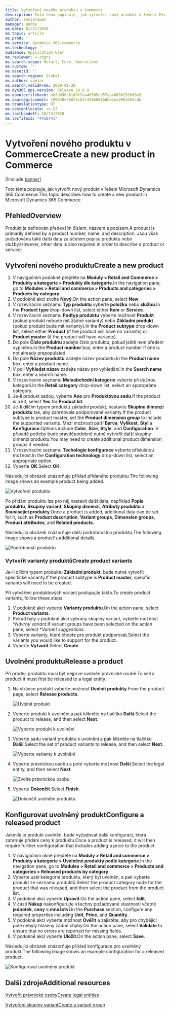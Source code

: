 ```yaml
---
title: Vytvoření nového produktu v Commerce
description: Toto téma popisuje, jak vytvořit nový produkt v řešení Microsoft Dynamics 365 Commerce.
author: samjarawan
manager: annbe
ms.date: 01/27/2020
ms.topic: article
ms.prod: ''
ms.service: dynamics-365-commerce
ms.technology: ''
audience: Application User
ms.reviewer: v-chgri
ms.search.scope: Retail, Core, Operations
ms.custom: ''
ms.assetid: ''
ms.search.region: Global
ms.author: samjar
ms.search.validFrom: 2020-01-20
ms.dyn365.ops.version: Release 10.0.8
ms.openlocfilehash: eb2dd36c6149f2aa40305cd57eac060b232b09e5
ms.sourcegitcommit: 199848e78df5cb7c439b001bdbe1ece963593cdb
ms.translationtype: HT
ms.contentlocale: cs-CZ
ms.lasthandoff: 10/13/2020
ms.locfileid: "4410741"
---
```

# <a name="create-a-new-product-in-commerce"></a><span data-ttu-id="c2f4b-103">Vytvoření nového produktu v Commerce</span><span class="sxs-lookup"><span data-stu-id="c2f4b-103">Create a new product in Commerce</span></span>


[!include [banner](includes/banner.md)]

<span data-ttu-id="c2f4b-104">Toto téma popisuje, jak vytvořit nový produkt v řešení Microsoft Dynamics 365 Commerce.</span><span class="sxs-lookup"><span data-stu-id="c2f4b-104">This topic describes how to create a new product in Microsoft Dynamics 365 Commerce.</span></span>

## <a name="overview"></a><span data-ttu-id="c2f4b-105">Přehled</span><span class="sxs-lookup"><span data-stu-id="c2f4b-105">Overview</span></span>

<span data-ttu-id="c2f4b-106">Produkt je definován především číslem, názvem a popisem.</span><span class="sxs-lookup"><span data-stu-id="c2f4b-106">A product is primarily defined by a product number, name, and description.</span></span> <span data-ttu-id="c2f4b-107">Jsou však požadována také další data za účelem popisu produktu nebo služby:</span><span class="sxs-lookup"><span data-stu-id="c2f4b-107">However, other data is also required in order to describe a product or service:</span></span>

## <a name="create-a-new-product"></a><span data-ttu-id="c2f4b-108">Vytvoření nového produktu</span><span class="sxs-lookup"><span data-stu-id="c2f4b-108">Create a new product</span></span>

1. <span data-ttu-id="c2f4b-109">V navigačním podokně přejděte na **Moduly \> Retail and Commerce \> Produkty a kategorie \> Produkty dle kategorie**.</span><span class="sxs-lookup"><span data-stu-id="c2f4b-109">In the navigation pane, go to **Modules \> Retail and commerce \> Products and categories \> Products by category**.</span></span>
1. <span data-ttu-id="c2f4b-110">V podokně akcí zvolte **Nový**.</span><span class="sxs-lookup"><span data-stu-id="c2f4b-110">On the action pane, select **New**.</span></span>
1. <span data-ttu-id="c2f4b-111">V rozevíracím seznamu **Typ produktu** vyberte **položku** nebo **službu**.</span><span class="sxs-lookup"><span data-stu-id="c2f4b-111">In the **Product type** drop-down list, select either **Item** or **Service**.</span></span>
1. <span data-ttu-id="c2f4b-112">V rozevíracím seznamu **Podtyp produktu** vyberte možnost **Produkt** (pokud produkt nebude mít žádné varianty) nebo **Základní produkt** (pokud produkt bude mít varianty).</span><span class="sxs-lookup"><span data-stu-id="c2f4b-112">In the **Product subtype** drop-down list, select either **Product** (if the product will have no variants) or **Product master** (if the product will have variants).</span></span>
1. <span data-ttu-id="c2f4b-113">Do pole **Číslo produktu** zadejte číslo produktu, pokud ještě není předem vyplněno.</span><span class="sxs-lookup"><span data-stu-id="c2f4b-113">In the **Product number** box, enter a product number if one is not already prepopulated.</span></span>
1. <span data-ttu-id="c2f4b-114">Do pole **Název produktu** zadejte název produktu.</span><span class="sxs-lookup"><span data-stu-id="c2f4b-114">In the **Product name** box, enter a product name.</span></span>
1. <span data-ttu-id="c2f4b-115">V poli **Vyhledat název** zadejte název pro vyhledání.</span><span class="sxs-lookup"><span data-stu-id="c2f4b-115">In the **Search name** box, enter a search name.</span></span>
1. <span data-ttu-id="c2f4b-116">V rozevíracím seznamu **Maloobchodní kategorie** vyberte příslušnou kategorii.</span><span class="sxs-lookup"><span data-stu-id="c2f4b-116">In the **Retail category** drop-down list, select an appropriate category.</span></span>
1. <span data-ttu-id="c2f4b-117">Je-li produkt sadou, vyberte **Ano** pro **Produktovou sadu**.</span><span class="sxs-lookup"><span data-stu-id="c2f4b-117">If the product is a kit, select **Yes** for **Product kit**.</span></span>
1. <span data-ttu-id="c2f4b-118">Je-li dílčím typem produktu základní produkt, nastavte **Skupinu dimenzí produktu** tak, aby zahrnovala podporované varianty.</span><span class="sxs-lookup"><span data-stu-id="c2f4b-118">If the product subtype is product master, set the **Product dimension group** to include the supported variants.</span></span> <span data-ttu-id="c2f4b-119">Mezi možnosti patří **Barva**, **Vylikost**, **Styl** a **Konfigurace**.</span><span class="sxs-lookup"><span data-stu-id="c2f4b-119">Options include **Color**, **Size**, **Style**, and **Configuration**.</span></span> <span data-ttu-id="c2f4b-120">V případě potřeby bude pravděpodobně nutné vytvořit další skupiny dimenzí produktu.</span><span class="sxs-lookup"><span data-stu-id="c2f4b-120">You may need to create additional product dimension groups if needed.</span></span>
1. <span data-ttu-id="c2f4b-121">V rozevíracím seznamu **Techologie konfigurace** vyberte příslušnou možnost.</span><span class="sxs-lookup"><span data-stu-id="c2f4b-121">In the **Configuration technology** drop-down list, select an appropriate option.</span></span>
1. <span data-ttu-id="c2f4b-122">Vyberte **OK**.</span><span class="sxs-lookup"><span data-stu-id="c2f4b-122">Select **OK**.</span></span>

<span data-ttu-id="c2f4b-123">Následující obrázek znázorňuje příklad přidaného produktu.</span><span class="sxs-lookup"><span data-stu-id="c2f4b-123">The following image shows an example product being added.</span></span>

![Vytvoření produktu](media/create-new-product.png)

<span data-ttu-id="c2f4b-125">Po přidání produktu lze pro něj nastavit další data, například **Popis produktu**, **Skupiny variant**, **Skupiny dimenzí**, **Atributy produktu** a **Související produkty**.</span><span class="sxs-lookup"><span data-stu-id="c2f4b-125">Once a product is added, additional data can be set for it, such as **Product description**, **Variant groups**, **Dimension groups**, **Product attributes**, and **Related products**.</span></span>

<span data-ttu-id="c2f4b-126">Následující obrázek znázorňuje další podrobnosti o produktu.</span><span class="sxs-lookup"><span data-stu-id="c2f4b-126">The following image shows a product's additional details.</span></span>

![Podrobnosti produktu](media/create-new-product-2.png)

### <a name="create-product-variants"></a><span data-ttu-id="c2f4b-128">Vytvořit varianty produktů</span><span class="sxs-lookup"><span data-stu-id="c2f4b-128">Create product variants</span></span>

<span data-ttu-id="c2f4b-129">Je-li dílčím typem produktu **Základní produkt**, bude nutné vytvořit specifické varianty.</span><span class="sxs-lookup"><span data-stu-id="c2f4b-129">If the product subtype is **Product master**, specific variants will need to be created.</span></span> 

<span data-ttu-id="c2f4b-130">Při vytváření produktových variant postupujte takto.</span><span class="sxs-lookup"><span data-stu-id="c2f4b-130">To create product variants, follow these steps.</span></span>

1. <span data-ttu-id="c2f4b-131">V podokně akcí vyberte **Varianty produktu**.</span><span class="sxs-lookup"><span data-stu-id="c2f4b-131">On the action pane, select **Product variants**.</span></span>
1. <span data-ttu-id="c2f4b-132">Pokud byly v podokně akcí vybrány skupiny variant, vyberte možnost \**Návrhy variant*.</span><span class="sxs-lookup"><span data-stu-id="c2f4b-132">If variant groups have been selected on the action pane, select \**Variant suggestions*.</span></span>
1. <span data-ttu-id="c2f4b-133">Vyberte varianty, které chcete pro produkt podporovat.</span><span class="sxs-lookup"><span data-stu-id="c2f4b-133">Select the variants you would like to support for the product.</span></span>
1. <span data-ttu-id="c2f4b-134">Vyberte **Vytvořit**.</span><span class="sxs-lookup"><span data-stu-id="c2f4b-134">Select **Create**.</span></span>

## <a name="release-a-product"></a><span data-ttu-id="c2f4b-135">Uvolnění produktu</span><span class="sxs-lookup"><span data-stu-id="c2f4b-135">Release a product</span></span>

<span data-ttu-id="c2f4b-136">Při prodeji produktu musí být nejprve uvolněn právnické osobě.</span><span class="sxs-lookup"><span data-stu-id="c2f4b-136">To sell a product it must first be released to a legal entity.</span></span>

1. <span data-ttu-id="c2f4b-137">Na stránce produkt vyberte možnost **Uvolnit produkty**.</span><span class="sxs-lookup"><span data-stu-id="c2f4b-137">From the product page, select **Release products**.</span></span>

    ![Uvolnit produkt](media/create-new-product-3.png)

1. <span data-ttu-id="c2f4b-139">Vyberte produkt k uvolnění a pak klikněte na tlačítko **Další**.</span><span class="sxs-lookup"><span data-stu-id="c2f4b-139">Select the product to release, and then select **Next**.</span></span>

    ![Vyberte produkt k uvolnění](media/create-new-product-4.png)

1. <span data-ttu-id="c2f4b-141">Vyberte sadu variant produktu k uvolnění a pak klikněte na tlačítko **Další**.</span><span class="sxs-lookup"><span data-stu-id="c2f4b-141">Select the set of product variants to release, and then select **Next**.</span></span>

    ![Vyberte varianty k uvolnění](media/create-new-product-5.png)

1. <span data-ttu-id="c2f4b-143">Vyberte právnickou osobu a poté vyberte možnost **Další**.</span><span class="sxs-lookup"><span data-stu-id="c2f4b-143">Select the legal entity, and then select **Next**.</span></span>

    ![Zvolte právnickou osobu](media/create-new-product-6.png)

1. <span data-ttu-id="c2f4b-145">Vyberte **Dokončit**.</span><span class="sxs-lookup"><span data-stu-id="c2f4b-145">Select **Finish**.</span></span>

    ![Dokončit uvolnění produktu](media/create-new-product-7.png)

## <a name="configure-a-released-product"></a><span data-ttu-id="c2f4b-147">Konfigurovat uvolněný produkt</span><span class="sxs-lookup"><span data-stu-id="c2f4b-147">Configure a released product</span></span>

<span data-ttu-id="c2f4b-148">Jakmile je produkt uvolněn, bude vyžadovat další konfiguraci, která zahrnuje přidání ceny k produktu.</span><span class="sxs-lookup"><span data-stu-id="c2f4b-148">Once a product is released, it will then require further configuration that includes adding a price to the product.</span></span>

1. <span data-ttu-id="c2f4b-149">V navigačním okně přejděte na **Moduly \> Retail and commerce \> Produkty a kategorie \> Uvolněné produkty podle kategorie**.</span><span class="sxs-lookup"><span data-stu-id="c2f4b-149">In the navigation pane, go to **Modules \> Retail and commerce \> Products and categories \> Released products by category**.</span></span>
1. <span data-ttu-id="c2f4b-150">Vyberte uzel kategorie produktu, který byl uvolněn, a pak vyberte produkt ze seznamu produktů.</span><span class="sxs-lookup"><span data-stu-id="c2f4b-150">Select the product category node for the product that was released, and then select the product from the product list.</span></span>
1. <span data-ttu-id="c2f4b-151">V podokně akcí vyberte **Upravit**.</span><span class="sxs-lookup"><span data-stu-id="c2f4b-151">On the action pane, select **Edit**.</span></span>
1. <span data-ttu-id="c2f4b-152">V části **Nákup** nakonfigurujte všechny požadované vlastnosti včetně **jednotek**, **ceny** a **množství**.</span><span class="sxs-lookup"><span data-stu-id="c2f4b-152">In the **Purchase** section, configure any required properties including **Unit**, **Price**,  and **Quantity**.</span></span>
1. <span data-ttu-id="c2f4b-153">V podokně akcí vyberte možnost **Ověřit** a zajistěte, aby pro chybějící pole nebyly hlášeny žádné chyby.</span><span class="sxs-lookup"><span data-stu-id="c2f4b-153">On the action pane, select **Validate** to ensure that no errors are reported for missing fields.</span></span>
1. <span data-ttu-id="c2f4b-154">V podokně akcí vyberte **Uložit**.</span><span class="sxs-lookup"><span data-stu-id="c2f4b-154">On the action pane, select **Save**.</span></span>

<span data-ttu-id="c2f4b-155">Následující obrázek znázorňuje příklad konfigurace pro uvolněný produkt.</span><span class="sxs-lookup"><span data-stu-id="c2f4b-155">The following image shows an example configuration for a released product.</span></span>

![Konfigurovat uvolněný produkt](media/create-new-product-8.png)

## <a name="additional-resources"></a><span data-ttu-id="c2f4b-157">Další zdroje</span><span class="sxs-lookup"><span data-stu-id="c2f4b-157">Additional resources</span></span>

[<span data-ttu-id="c2f4b-158">Vytvořit právnické osoby</span><span class="sxs-lookup"><span data-stu-id="c2f4b-158">Create legal entities</span></span>](channels-legal-entities.md)

[<span data-ttu-id="c2f4b-159">Vytvoření skupiny variant</span><span class="sxs-lookup"><span data-stu-id="c2f4b-159">Create a variant group</span></span>](create-variant-group.md) 
